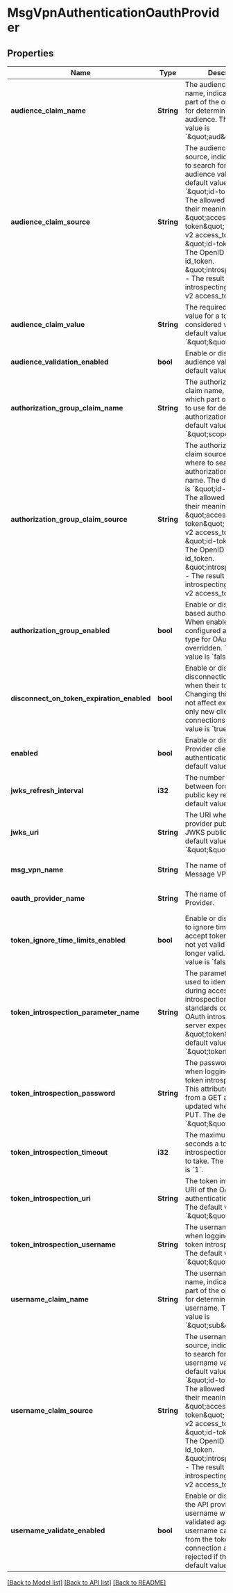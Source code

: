 # MsgVpnAuthenticationOauthProvider

## Properties
Name | Type | Description | Notes
------------ | ------------- | ------------- | -------------
**audience_claim_name** | **String** | The audience claim name, indicating which part of the object to use for determining the audience. The default value is &#x60;\&quot;aud\&quot;&#x60;. | [optional] [default to null]
**audience_claim_source** | **String** | The audience claim source, indicating where to search for the audience value. The default value is &#x60;\&quot;id-token\&quot;&#x60;. The allowed values and their meaning are:  &lt;pre&gt; \&quot;access-token\&quot; - The OAuth v2 access_token. \&quot;id-token\&quot; - The OpenID Connect id_token. \&quot;introspection\&quot; - The result of introspecting the OAuth v2 access_token. &lt;/pre&gt;  | [optional] [default to null]
**audience_claim_value** | **String** | The required audience value for a token to be considered valid. The default value is &#x60;\&quot;\&quot;&#x60;. | [optional] [default to null]
**audience_validation_enabled** | **bool** | Enable or disable audience validation. The default value is &#x60;false&#x60;. | [optional] [default to null]
**authorization_group_claim_name** | **String** | The authorization group claim name, indicating which part of the object to use for determining the authorization group. The default value is &#x60;\&quot;scope\&quot;&#x60;. | [optional] [default to null]
**authorization_group_claim_source** | **String** | The authorization group claim source, indicating where to search for the authorization group name. The default value is &#x60;\&quot;id-token\&quot;&#x60;. The allowed values and their meaning are:  &lt;pre&gt; \&quot;access-token\&quot; - The OAuth v2 access_token. \&quot;id-token\&quot; - The OpenID Connect id_token. \&quot;introspection\&quot; - The result of introspecting the OAuth v2 access_token. &lt;/pre&gt;  | [optional] [default to null]
**authorization_group_enabled** | **bool** | Enable or disable OAuth based authorization. When enabled, the configured authorization type for OAuth clients is overridden. The default value is &#x60;false&#x60;. | [optional] [default to null]
**disconnect_on_token_expiration_enabled** | **bool** | Enable or disable the disconnection of clients when their tokens expire. Changing this value does not affect existing clients, only new client connections. The default value is &#x60;true&#x60;. | [optional] [default to null]
**enabled** | **bool** | Enable or disable OAuth Provider client authentication. The default value is &#x60;false&#x60;. | [optional] [default to null]
**jwks_refresh_interval** | **i32** | The number of seconds between forced JWKS public key refreshing. The default value is &#x60;86400&#x60;. | [optional] [default to null]
**jwks_uri** | **String** | The URI where the OAuth provider publishes its JWKS public keys. The default value is &#x60;\&quot;\&quot;&#x60;. | [optional] [default to null]
**msg_vpn_name** | **String** | The name of the Message VPN. | [optional] [default to null]
**oauth_provider_name** | **String** | The name of the OAuth Provider. | [optional] [default to null]
**token_ignore_time_limits_enabled** | **bool** | Enable or disable whether to ignore time limits and accept tokens that are not yet valid or are no longer valid. The default value is &#x60;false&#x60;. | [optional] [default to null]
**token_introspection_parameter_name** | **String** | The parameter name used to identify the token during access token introspection. A standards compliant OAuth introspection server expects \&quot;token\&quot;. The default value is &#x60;\&quot;token\&quot;&#x60;. | [optional] [default to null]
**token_introspection_password** | **String** | The password to use when logging into the token introspection URI. This attribute is absent from a GET and not updated when absent in a PUT. The default value is &#x60;\&quot;\&quot;&#x60;. | [optional] [default to null]
**token_introspection_timeout** | **i32** | The maximum time in seconds a token introspection is allowed to take. The default value is &#x60;1&#x60;. | [optional] [default to null]
**token_introspection_uri** | **String** | The token introspection URI of the OAuth authentication server. The default value is &#x60;\&quot;\&quot;&#x60;. | [optional] [default to null]
**token_introspection_username** | **String** | The username to use when logging into the token introspection URI. The default value is &#x60;\&quot;\&quot;&#x60;. | [optional] [default to null]
**username_claim_name** | **String** | The username claim name, indicating which part of the object to use for determining the username. The default value is &#x60;\&quot;sub\&quot;&#x60;. | [optional] [default to null]
**username_claim_source** | **String** | The username claim source, indicating where to search for the username value. The default value is &#x60;\&quot;id-token\&quot;&#x60;. The allowed values and their meaning are:  &lt;pre&gt; \&quot;access-token\&quot; - The OAuth v2 access_token. \&quot;id-token\&quot; - The OpenID Connect id_token. \&quot;introspection\&quot; - The result of introspecting the OAuth v2 access_token. &lt;/pre&gt;  | [optional] [default to null]
**username_validate_enabled** | **bool** | Enable or disable whether the API provided username will be validated against the username calculated from the token(s); the connection attempt is rejected if they differ. The default value is &#x60;false&#x60;. | [optional] [default to null]

[[Back to Model list]](../README.md#documentation-for-models) [[Back to API list]](../README.md#documentation-for-api-endpoints) [[Back to README]](../README.md)


